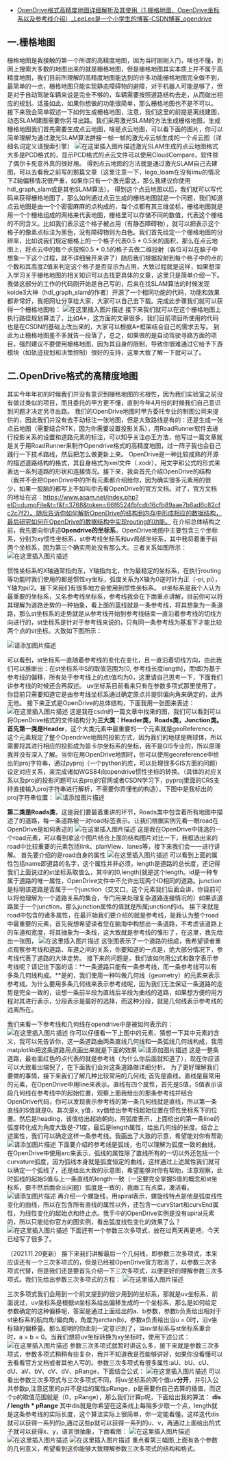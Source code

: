 - [OpenDrive格式高精度地图详细解析及其使用（1.栅格地图、OpenDrive坐标系以及参考线介绍）_LeeLee是一个小学生的博客-CSDN博客_opendrive](https://blog.csdn.net/qq_39767850/article/details/121266171?ops_request_misc=%7B%22request%5Fid%22%3A%22164718010616781683937166%22%2C%22scm%22%3A%2220140713.130102334.pc%5Fblog.%22%7D&request_id=164718010616781683937166&biz_id=0&utm_medium=distribute.pc_search_result.none-task-blog-2~blog~first_rank_ecpm_v1~rank_v31_ecpm-24-121266171.nonecase&utm_term=OpenDrive&spm=1018.2226.3001.4450)

## 一.栅格地图

栅格地图是我接触的第一个所谓的高精度地图，因为当时刚刚入门，啥也不懂，到网上搜索大多数的地图出来的就是栅格地图，但是栅格地图其实本质上并不属于高精度地图，我们目前所理解的高精度地图能达到的许多功能栅格地图完全做不到，最简单的一点，栅格地图只能实现静态障碍物的避障，对于机器人可能是够了，但是对于自动驾驶车辆来说是完全不够的，车辆需要按照道路结构去走，从而做出相应的规划。话虽如此，如果你想做的功能很简单，那么栅格地图也不是不可以。
接下来我会简单叙述一下如何生成栅格地图，注意，我们这里的前提是离线建图，动态SLAM建图需要你另寻出路。我们采用激光SLAM的方法生成栅格地图，生成栅格地图我们首先需要生成点云地图，啥是点云地图，可以看下面的图片，你可以简单理解为通过激光SLAM算法拼接一帧一帧的激光点云帧生成的一个点云图（详细名词定义请搜索引擎）
![在这里插入图片描述](https://img-blog.csdnimg.cn/05f7011118c34150b747d7e7b0c30990.png?x-oss-process=image/watermark,type_ZHJvaWRzYW5zZmFsbGJhY2s,shadow_50,text_Q1NETiBATGVlTGVl5piv5LiA5Liq5bCP5a2m55Sf,size_20,color_FFFFFF,t_70,g_se,x_16)激光SLAM生成的点云地图格式大多是PCD格式的，显示PCD格式的点云文件可以使用CloudCompare，软件除了偶尔卡死意外真的很好用。
得到点云地图的方法就是通过激光SLAM自己去建图，可以去看我之前写的那篇文章（这里注意一下，lego_loam在没有imu的情况下Z轴偏移情况很严重，如果你只有一个激光雷达，那么我建议你使用hdl_graph_slam或是其他SLAM算法）。
得到这个点云地图以后，我们就可以写代码来获得栅格地图了，那么如何通过点云生成的栅格地图就是一个问题，我们知道点云地图是由一个个密密麻麻的点构成的，每个点都有其三维坐标，栅格地图就是用一个个栅格组成的网格来代表地图，栅格里可以存储不同的数值，代表这个栅格的不同含义。比如我们表示这个格子被占用（有静态障碍物），就可以把表示这个格子的像素点标注为黑色，没有障碍物则为白色。我们首先给定一个栅格地图的分辨率，比如说我们规定栅格上的一个格子代表0.5 * 0.5米的面积，那么在点云地图上，将点云中的每个点按照0.5 * 0.5的格子去做二维投射（各位可以在脑子中想象一下这个过程，就不详细展开来讲了）随后我们根据投射到每个格子中的点的个数和其高度Z值来判定这个格子是否显示为占用，大致过程就是这样，如果想深入学习关于栅格地图的相关知识可以去找更具体的文章，这里只是简单介绍一下。
我做这部分的工作的代码刚开始是自己写的，后来在找SLAM算法的时候发现koide3大神（hdl_graph_slam的作者）开源了一个相同功能的代码，功能和效果都非常好，我把网址分享给大家，大家可以自己去下载。完成此步骤我们就可以获得一个栅格地图啦：
![在这里插入图片描述](https://img-blog.csdnimg.cn/df689120c1f24c5eb1fbc6b9d12cb2e7.png?x-oss-process=image/watermark,type_ZHJvaWRzYW5zZmFsbGJhY2s,shadow_50,text_Q1NETiBATGVlTGVl5piv5LiA5Liq5bCP5a2m55Sf,size_12,color_FFFFFF,t_70,g_se,x_16)
接下来我们就可以在这个栅格地图上执行路径规划算法了，比如A*，这方面的文章很多，我们目前项目所使用的代码也是在CSDN的基础上改出来的，大家可以根据A*框架结合自己的需求去写。
到此为止栅格地图差不多就告一段落了，总之，如果做的是自动驾驶寻路方面的项目，强烈建议不要使用栅格地图，因为其自身的限制，导致你很难通过它给予下游模块（如轨迹规划和决策控制）很好的支持，这里大致了解一下就可以了。

## 二.OpenDrive格式的高精度地图

其实今年年初的时候我们并没有意识到栅格地图的劣根性，因为我们实验室之前没有做过类似的项目，而且委托的甲方更不懂，直到今年4月份的时候我们自己意识到问题才决定另寻出路。
我们的OpenDrive地图时甲方委托专业的制图公司来提供的，因此我们并没有去手动标注一张地图，但是大致路线是有的：还是生成一张点云地图（需要结合RTK，因为你需要设置投影关系），用RoadRunner软件去进行投影关系的设置和道路元素的标注，可以知乎关注@王方浩，他写过一篇文章就是关于用RoadRunner来制作Opendrive格式的高精度地图，过一阵子我也会自己践行一下技术路线，然后把怎么做更新上来。
OpenDrive是一种比较成熟的开源的描述道路结构的格式，其自身格式为xml文件（.xodr），用文字和公式的形式来表达一系列道路的形状和连接情况。接下来，我会首先介绍OpenDrive的结构（我并不会把OpenDrive中的所有元素都介绍给你，因为确实很多元素用的很少，如果一股脑的都写上不如叫你去看OpenDrive的官方文档。对了，官方文档的地址在这：https://www.asam.net/index.php?eID=dumpFile&t=f&f=3768&token=66f6524fbfcdb16cfb89aae7b6ad6c82cfc2c7f2）。随后告诉你如何解析OpenDrive的结构到内存中形成相应的数据结构，最后研究如何在OpenDrive的数据结构中实现routing的功能。
在介绍总体结构之前，我先要向你讲述**Opendrive的坐标系**，OpenDrive地图中主要包含三个坐标系，分别为xy惯性坐标系，st参考线坐标系和uv局部坐标系，其中我将着重于前两个坐标系，因为第三个确实用处没有那么大。三者关系如图所示：
![在这里插入图片描述](https://img-blog.csdnimg.cn/07bcf76b3e8541c1863328ccab0bc755.png?x-oss-process=image/watermark,type_ZHJvaWRzYW5zZmFsbGJhY2s,shadow_50,text_Q1NETiBATGVlTGVl5piv5LiA5Liq5bCP5a2m55Sf,size_20,color_FFFFFF,t_70,g_se,x_16)

惯性坐标系的X轴通常指向东，Y轴指向北，作为最稳定的坐标系，在执行routing等功能时我们使用的都是惯性xy坐标，弧度关系为X轴为0逆时针为正（-pi, pi），Y轴为pi/2。接下来我们有很多地方会使用到惯性坐标系。
st坐标系是我个人认为最重要的坐标系，又名参考线坐标系，参考线我会在下面重点讲解，目前你可以将其理解为道路走势的一种抽象，看上面的蓝线就是一条参考线，将其想象为一条道路，那么st坐标系的走势就是从参考线开始到参考线结束一直沿着参考线的切线方向进行的，st坐标系是针对于参考线来说的，只有同一条参考线为基准下才能比较两个点的st坐标。大致如下图所示：

![请添加图片描述](https://img-blog.csdnimg.cn/3dcc85d5db8d472884d015ed54db2379.png?x-oss-process=image/watermark,type_ZHJvaWRzYW5zZmFsbGJhY2s,shadow_50,text_Q1NETiBATGVlTGVl5piv5LiA5Liq5bCP5a2m55Sf,size_20,color_FFFFFF,t_70,g_se,x_16)

可以看到，st坐标系一直随着参考线的变化在变化，且一直沿着切线方向，由此我们可以推断出：在st坐标系中S的取值范围为[0, 参考线长度length]，而t即为基于参考线的偏移，所有处于参考线上的点t值均为0，这里请自己思考一下，下面我们讲参考线的时候还会再叙述。
uv坐标系目前看来只有在参数多项式那里使用了，你目前只需要知道它是由参考线坐标系通过确定原点并提供偏向角来确定的，此外无他。
接下来正式是OpenDrive的总体结构，下面我用一张图来表述：
![在这里插入图片描述](https://img-blog.csdnimg.cn/8af88ca314a84a17b5e889afa7eefd0d.png?x-oss-process=image/watermark,type_ZHJvaWRzYW5zZmFsbGJhY2s,shadow_50,text_Q1NETiBATGVlTGVl5piv5LiA5Liq5bCP5a2m55Sf,size_10,color_FFFFFF,t_70,g_se,x_16)
这是我在csdn的一篇文章中找来的图，我们可以看到可以将OpenDrive格式的文件结构分为**三大类：Header类，Roads类，Junction类。**
**首先第一类是Header**，这个大类元素中最重要的一个元素就是geoReference，这个元素规定了整个Opendrive地图的投影方式，因为我们的地球是椭球体，所以需要将其进行相应的投影成为笛卡尔坐标系的坐标，我不是GIS专业的，所以原理我并没有深入了解。当你在用OpenDrive地图时，你可以使用georeference中给出的proj字符串，通过pyproj（一个python的库，可以处理很多GIS方面的问题）设定对应关系，来完成诸如WGS84向opendrive惯性坐标的转换。（具体的对应关系以及proj的投影问题可以去proj的官网或者CSDN学习下，pyproj里面的CRS支持直接输入proj字符串进行解析，不需要你弄懂他的构造）。下图中是我标出的proj字符串位置：
![请添加图片描述](https://img-blog.csdnimg.cn/264626cf7128412b8e11ef0c7ebe69ff.png)

**第二类是Roads类**，这是我们要最着重讲的环节，Roads类中包含着所有地图中描述了的道路，每一条道路被一对road标签表示。让我们根据实例先看一眼road在OpenDrive是如何表述的
![在这里插入图片描述](https://img-blog.csdnimg.cn/6666517e653a474b92e3a61854557fee.png?x-oss-process=image/watermark,type_ZHJvaWRzYW5zZmFsbGJhY2s,shadow_50,text_Q1NETiBATGVlTGVl5piv5LiA5Liq5bCP5a2m55Sf,size_20,color_FFFFFF,t_70,g_se,x_16)
这是我在OpenDrive中挑选的一个road元素，可以看到拿这个图片结合上面的结构图片对比一下，我框选出来的road中比较重要的元素包括link、planView、lanes等，接下来我们会一一进行讲解。
首先要介绍的是road自身的属性
![在这里插入图片描述](https://img-blog.csdnimg.cn/9efb05bc1d234a068be19b04ebd9ed5c.png)
可以看到上面的属性包括name即道路的名字，这个属性并非必须，length是道路的总长度，还记得我们上面说过的st坐标系取值么，其中的[0,length]就是这个length。id是一种专属于道路的唯一属性，OpenDrive文件中不允许出现两个ID相同的道路。junction是标明该道路是否属于一个junction（交叉口，这个元素我们后面会讲，你目前可以将他理解为一个道路关系的集合，专门用来处理复杂道路连接情况的）如果该道路属于一个junction，那么junction属性的值就是所属junction的id。
接下来就是road中包含的诸多属性，在最开始我们要介绍的就是参考线，是我认为整个road中最重要的元素，首先我想希望读者您在脑海中构想出一条道路，不考虑该道路上的车道和宽度，将其抽象为一条线，这大致就是参考线的雏形了，在这里，我先给出一张图，
![在这里插入图片描述](https://img-blog.csdnimg.cn/4c4caf044c224eb6844f8e198b61e91a.png?x-oss-process=image/watermark,type_ZHJvaWRzYW5zZmFsbGJhY2s,shadow_50,text_Q1NETiBATGVlTGVl5piv5LiA5Liq5bCP5a2m55Sf,size_20,color_FFFFFF,t_70,g_se,x_16)
这张图表示了一个道路的组成，我希望读者重点观察参考线和道路、车道之间的关系，你要知道的一点是，绝大部分情况下，参考线代表了道路的大体走势。
接下来的问题是，我们该如何用公式和数字表示参考线呢？请记住下面的话：**一条道路只能有一条参考线，而一条参考线可以有多条几何线构成。**是的，我们使用一种叫做几何线（geometry）的元素来表示参考线。为什么要用多条几何线来表示参考线呢，因为我们无法保证一条道路的走势是完全一致的，设想一条前半段为直线后半段为曲线的道路，如果想方便的用方程对其进行表示，分段表示是最好的选择，而这种分段，就是几何线表示参考线的远离所在。

我们来看一下参考线和几何线在opendrive中是被如何表示的：
![在这里插入图片描述](https://img-blog.csdnimg.cn/4e5e5618e9d8486aa5efc8db4e644471.png?x-oss-process=image/watermark,type_ZHJvaWRzYW5zZmFsbGJhY2s,shadow_50,text_Q1NETiBATGVlTGVl5piv5LiA5Liq5bCP5a2m55Sf,size_20,color_FFFFFF,t_70,g_se,x_16)
你可以仔细看一下上图中的元素，猜想一下其中元素的含义，我可以先告诉你，这一条道路由两条直线几何线和一条弧线几何线构成，我用matplotlib把这条道路用点画出来就是下面的效果
![请添加图片描述](https://img-blog.csdnimg.cn/8e439e0da2d447a0bebc31584f59200f.png?x-oss-process=image/watermark,type_ZHJvaWRzYW5zZmFsbGJhY2s,shadow_50,text_Q1NETiBATGVlTGVl5piv5LiA5Liq5bCP5a2m55Sf,size_20,color_FFFFFF,t_70,g_se,x_16)
这是一整条道路，最右面红色的点代表的就是参考线（为什么你后面就知道了），现在你应该可以大致看出端倪了，在下面我们会对这条道路做详细分析。
为了更好理解我们要做的事情，接下来我们了解几种比较常用的几何线;
首先是直线，直线是最常用的元素，在OpenDrive中用line来表示。直线有四个属性，首先是S值，S值表示该段几何线在参考线中的起始位置，观察上面我给出的那条参考线并结合OpenDrive代码，你可以发现表示参考线的第一条几何线就是直线，所以第一条直线的S值就是0。其次是x, y值，xy值给出参考线起始位置在惯性坐标系下的位置。然后是heading，该值给出起始朝向，用弧度表示，上面给出的第一条line的弧度转化成为角度大致是-71度，最后是length属性，给出几何线的长度。结合上述属性，我们可以确定这样一条参考线。我画出了大致的示意，希望能对你有帮助![请添加图片描述](https://img-blog.csdnimg.cn/ce0f2963cd7b4a5096d492abb227157f.png?x-oss-process=image/watermark,type_ZHJvaWRzYW5zZmFsbGJhY2s,shadow_50,text_Q1NETiBATGVlTGVl5piv5LiA5Liq5bCP5a2m55Sf,size_20,color_FFFFFF,t_70,g_se,x_16)
下面要介绍的参考线是弧线，也可以理解为弧度一致的曲线，在OpenDrive中使用arc来表示，弧线的属性除了直线所有的一切以外还包括一个curvature弧度，因为弧线本身就是弧度恒定的曲线，这样通过上述属性我们就可以确定一个弧线了，还是给出大致的示意图，希望能够对你有帮助，注意观察，此时弧线的起始S值与上一条直线的length一致（一定要完全掌握S值的概念和st坐标系，要不然后面会出问题）弧度是一致的，我画工有点菜，凑活看。
![请添加图片描述](https://img-blog.csdnimg.cn/8ca6dea5579f483a851ffec5180bbb4d.png?x-oss-process=image/watermark,type_ZHJvaWRzYW5zZmFsbGJhY2s,shadow_50,text_Q1NETiBATGVlTGVl5piv5LiA5Liq5bCP5a2m55Sf,size_20,color_FFFFFF,t_70,g_se,x_16)
再介绍一个螺旋线，用spiral表示，螺旋线特点是他是弧度线性变化的曲线，所以在包含所有直线的属性以外，还包含一curvStart和curvEnd属性，为线性变化的起始点和终止点。我手中的OpenDrive实例是没有spiral元素的，所以只能给你官方的图实例，看出弧度线性变化的效果了么？
![在这里插入图片描述](https://img-blog.csdnimg.cn/3e75d26e502f457c9f13212b42940138.png?x-oss-process=image/watermark,type_ZHJvaWRzYW5zZmFsbGJhY2s,shadow_50,text_Q1NETiBATGVlTGVl5piv5LiA5Liq5bCP5a2m55Sf,size_8,color_FFFFFF,t_70,g_se,x_16)
下面还有一个参数三次多项式，放在过两天再更吧，今天已经写了很多了。

（2021.11.20更新）
接下来我们讲解最后一个几何线，即参数三次多项式，本来应该还有一个三次多项式的，但是已经被OpenDrive官方取消了，以参数三次多项式代替，但是我们还是要首先介绍一下三次多项式，以便更好的理解参数三次多项式。我们先给出参数三次多项式的方程：
![在这里插入图片描述](https://img-blog.csdnimg.cn/ada7e0a18ac9464c969e3738b7084230.png)

三次多项式我们会用到一个前文提到的很少用到的坐标系，那就是uv坐标系，前面说过，uv坐标系是根据st坐标系给出偏移生成的一个坐标系，那么是如何给定参数确定的这种偏移呢，答案是通过上面给出的a、b参数，参数b负责给出相对于st坐标系的航向角/偏向角，角度为arctan(b)，参数a负责给出当u = 0时，沿v坐标轴的偏移量。那么聪明的你此刻一定意识到了，当uv坐标系与st坐标系重合时，a = b = 0。当我们想将uv坐标转换为xy坐标时，使用下述公式：
![在这里插入图片描述](https://img-blog.csdnimg.cn/4930fee7bfac4642b941f6256c8df0ad.png)
参数三次多项式就暂时讲这么多，接下来就是参数三次多项式，参数多项式稍稍有些复杂，我并不知道我是否能够讲好，如果你没看懂可以去看看官方文档或者其他人写的。参数三次多项式有很多属性:aU、bU、cU、dU、aV、bV、cV、dV、pRange，下面结合公式：
![在这里插入图片描述](https://img-blog.csdnimg.cn/1a1e6b4353114ff99ca1bf77f9a845a3.png)
可以看出参数三次多项式与三次多项式不同，将uv坐标系的两个值uv**分开**，并引入公共参数p,注意这里的p并不是给的属性pRange，p是需要你自己去算的插值，而这个p的取值范围就是（0，pRange），那么我们计算p呢，下面给出我的算法：
**dis / length \* pRange**
其中dis就是你希望在这条线上每隔多少取一个点，length就是这条参考线的实际长度，这个算法实际上很简单，你一定能看懂，这样迭代dis就可以获得一系列的p,通过这些p就可以获得一系列的u、v，再通过上面给出的式子就可以获得x、y，语言很抽象，下面看图：
![在这里插入图片描述](https://img-blog.csdnimg.cn/e5ae44dcad0a49cc9d25b03fb0d1393c.png?x-oss-process=image/watermark,type_ZHJvaWRzYW5zZmFsbGJhY2s,shadow_50,text_Q1NETiBATGVlTGVl5piv5LiA5Liq5bCP5a2m55Sf,size_10,color_FFFFFF,t_70,g_se,x_16)
![在这里插入图片描述](https://img-blog.csdnimg.cn/43ff2d7878334f83ac9005321ee10267.png?x-oss-process=image/watermark,type_ZHJvaWRzYW5zZmFsbGJhY2s,shadow_50,text_Q1NETiBATGVlTGVl5piv5LiA5Liq5bCP5a2m55Sf,size_10,color_FFFFFF,t_70,g_se,x_16)
![在这里插入图片描述](https://img-blog.csdnimg.cn/8f9213832983466dad2e400f039c03eb.png?x-oss-process=image/watermark,type_ZHJvaWRzYW5zZmFsbGJhY2s,shadow_50,text_Q1NETiBATGVlTGVl5piv5LiA5Liq5bCP5a2m55Sf,size_10,color_FFFFFF,t_70,g_se,x_16)
重点看第三幅图,上面有各个参数的几何意义，希望看到这你能够大致理解参数三次多项式的结构和格式。